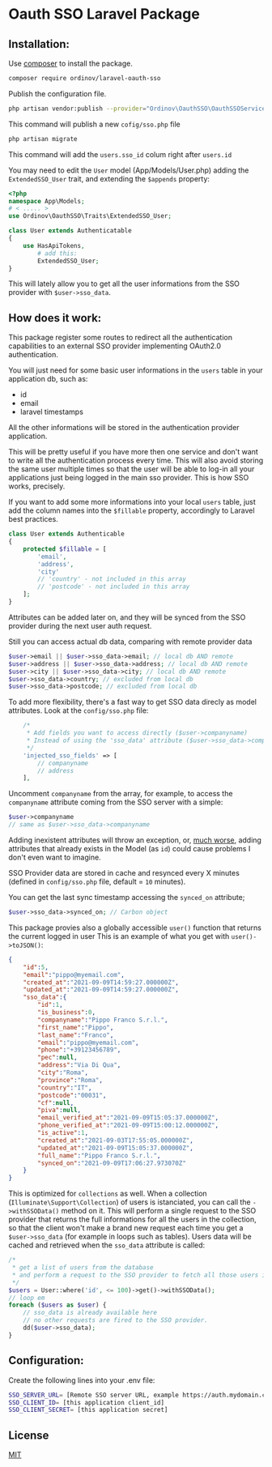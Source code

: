 # Oauth SSO Laravel Package

## Installation:

Use [composer](https://getcomposer.org/) to install the package.

```bash
composer require ordinov/laravel-oauth-sso
```

Publish the configuration file.

```bash
php artisan vendor:publish --provider="Ordinov\OauthSSO\OauthSSOServiceProvider"
```

This command will publish a new `cofig/sso.php` file

```bash
php artisan migrate
```

This command will add the `users.sso_id` colum right after `users.id`


You may need to edit the `User` model (App/Models/User.php) adding the `ExtendedSSO_User` trait, and extending the `$appends` property:
```php
<?php
namespace App\Models;
# < ..... >
use Ordinov\OauthSSO\Traits\ExtendedSSO_User;

class User extends Authenticatable
{
    use HasApiTokens, 
        # add this:
        ExtendedSSO_User;
}
```

This will lately allow you to get all the user informations 
from the SSO provider with `$user->sso_data`.

## How does it work:

This package register some routes to redirect all the authentication capabilities to an external SSO provider implementing OAuth2.0 authentication.

You will just need for some basic user informations in the `users` table in your application db, such as:
- id
- email
- laravel timestamps

All the other informations will be stored in the authentication provider application.

This will be pretty useful if you have more then one service and don't want to write all the authentication process every time. This will also avoid storing the same user multiple times so that the user will be able to log-in all your applications just being logged in the main sso provider. This is how SSO works, precisely.

If you want to add some more informations into your local `users` table, just add the column names into the `$fillable` property, accordingly to Laravel best practices.

```php
class User extends Authenticable
{
    protected $fillable = [
        'email',
        'address',
        'city'
        // 'country' - not included in this array
        // 'postcode' - not included in this array
    ];
}
```
Attributes can be added later on, and they will be synced from the SSO provider during the next user auth request.

Still you can access actual db data, comparing with remote provider data
```php
$user->email || $user->sso_data->email; // local db AND remote
$user->address || $user->sso_data->address; // local db AND remote
$user->city || $user->sso_data->city; // local db AND remote
$user->sso_data->country; // excluded from local db
$user->sso_data->postcode; // excluded from local db
```

To add more flexibility, there's a fast way to get SSO data direcly as model attributes. Look at the `config/sso.php` file:
```php
    /*
     * Add fields you want to access directly ($user->companyname)
     * Instead of using the 'sso_data' attribute ($user->sso_data->companyname)
     */
    'injected_sso_fields' => [
        // companyname
        // address
    ],
```

Uncomment `companyname` from the array, for example, to access the `companyname` attribute coming from the SSO server with a simple:
```php
$user->companyname
// same as $user->sso_data->companyname
```
Adding inexistent attributes will throw an exception, or, <u>much worse</u>, adding attributes that already exists in the Model (as `id`) could cause problems I don't even want to imagine.

SSO Provider data are stored in cache and resynced every X minutes (defined in `config/sso.php` file, default = `10` minutes). 

You can get the last sync timestamp accessing the `synced_on` attribute;
```php
$user->sso_data->synced_on; // Carbon object
```

This package provies also a globally accessible `user()` function that returns the current logged in user
This is an example of what you get with `user()->toJSON()`:

```json
{
    "id":5,
    "email":"pippo@myemail.com",
    "created_at":"2021-09-09T14:59:27.000000Z",
    "updated_at":"2021-09-09T14:59:27.000000Z",
    "sso_data":{
        "id":1,
        "is_business":0,
        "companyname":"Pippo Franco S.r.l.",
        "first_name":"Pippo",
        "last_name":"Franco",
        "email":"pippo@myemail.com",
        "phone":"+39123456789",
        "pec":null,
        "address":"Via Di Qua",
        "city":"Roma",
        "province":"Roma",
        "country":"IT",
        "postcode":"00031",
        "cf":null,
        "piva":null,
        "email_verified_at":"2021-09-09T15:05:37.000000Z",
        "phone_verified_at":"2021-09-09T15:00:12.000000Z",
        "is_active":1,
        "created_at":"2021-09-03T17:55:05.000000Z",
        "updated_at":"2021-09-09T15:05:37.000000Z",
        "full_name":"Pippo Franco S.r.l.",
        "synced_on":"2021-09-09T17:06:27.973070Z"
    }
}
```

This is optimized for `collections` as well. When a collection (`Illuminate\Support\Collection`) of users is istanciated, you can call the `->withSSOData()` method on it. This will perform a single request to the SSO provider that returns the full informations for all the users in the collection, so that the client won't make a brand new request each time you get a `$user->sso_data` (for example in loops such as tables). Users data will be cached and retrieved when the `sso_data` attribute is called:
```php
/*
 * get a list of users from the database
 * and perform a request to the SSO provider to fetch all those users informations.
 */
$users = User::where('id', <= 100)->get()->withSSOData();
// loop em
foreach ($users as $user) {
    // sso_data is already available here
    // no other requests are fired to the SSO provider.
    dd($user->sso_data); 
}
```

## Configuration:
Create the following lines into your .env file:

```bash
SSO_SERVER_URL= [Remote SSO server URL, example https://auth.mydomain.com]
SSO_CLIENT_ID= [this application client_id]
SSO_CLIENT_SECRET= [this application secret]
```

## License
[MIT](https://choosealicense.com/licenses/mit/)